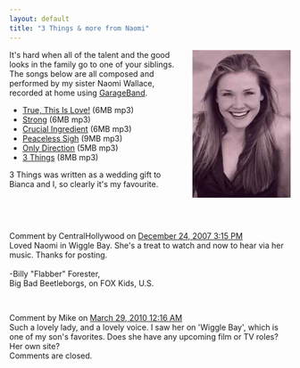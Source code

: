 ```yaml
---
layout: default
title: "3 Things & more from Naomi"
---
```


<img style="FLOAT: right; MARGIN-LEFT: 10px" alt="Naomi Wallace" title="Naomi
Wallace" src="/v2/blog/2006/09/Naomi%20Wallace.jpg" />

It's hard when all of the talent and the good looks in the family go to one
of your siblings. The songs below are all composed and performed by my sister
Naomi Wallace, recorded at home using
[GarageBand](http://www.apple.com/ilife/garageband/).
* [True, This Is Love!](/v2/blog/2006/09/Naomi%20Wallace%20-%20Demo%20Tracks%20-%201%20-%20True,%20This%20Is%20Love!.mp3) (6MB mp3)
* [Strong](/v2/blog/2006/09/Naomi%20Wallace%20-%20Demo%20Tracks%20-%202%20-%20Strong.mp3) (6MB mp3)
* [Crucial Ingredient](/v2/blog/2006/09/Naomi%20Wallace%20-%20Demo%20Tracks%20-%203%20-%20Crucial%20Ingredient.mp3) (6MB mp3)
* [Peaceless Sigh](/v2/blog/2006/09/Naomi%20Wallace%20-%20Demo%20Tracks%20-%204%20-%20Peaceless%20Sigh.mp3) (9MB mp3)
* [Only Direction](/v2/blog/2006/09/Naomi%20Wallace%20-%20Demo%20Tracks%20-%205%20-%20Only%20Direction.mp3) (5MB mp3)
* [3 Things](/v2/blog/2006/09/Naomi%20Wallace%20-%20Demo%20Tracks%20-%206%20-%203%20Things.mp3) (8MB mp3)

3 Things was written as a wedding gift to Bianca and I,
so clearly it's my favourite.

<div id="blogComments">
  <a name="comments">&nbsp;</a>
  
  <a name="c1686862062960391413">&nbsp;</a>
  <div class="blogComment">
    <div class="blogCommentByline">Comment by CentralHollywood on <a href="#c1686862062960391413" title="Comment permalink">December 24, 2007 3:15 PM</a> </div>
    <div class="blogCommentBody">Loved Naomi in Wiggle Bay.  She's a treat to watch and now to hear via her music.  Thanks for posting.       <BR/><BR/>-Billy "Flabber" Forester,<BR/>Big Bad Beetleborgs, on FOX Kids, U.S.</div>
  </div>
  
  <a name="c2015188880516935894">&nbsp;</a>
  <div class="blogComment">
    <div class="blogCommentByline">Comment by Mike on <a href="#c2015188880516935894" title="Comment permalink">March 29, 2010 12:16 AM</a> </div>
    <div class="blogCommentBody">Such a lovely lady, and a lovely voice.  I saw her on &#39;Wiggle Bay&#39;, which is one of my son&#39;s favorites.  Does she have any upcoming film or TV roles?  Her own site?</div>
  </div>

  <div class="blogCommentsClosed">Comments are closed.</div>

</div>
